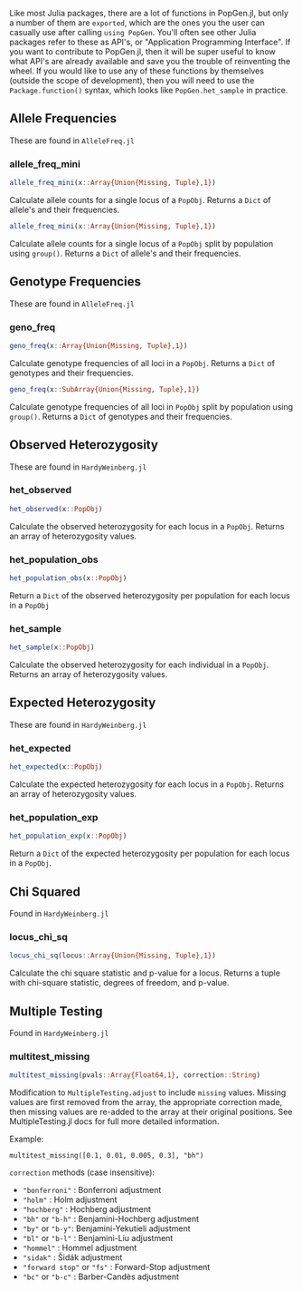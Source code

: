 Like most Julia packages, there are a lot of functions in PopGen.jl, but only a number of them are `exported`, which are the ones you the user can casually use after calling `using PopGen`. You'll often see other Julia packages refer to these as API's, or "Application Programming Interface". If you want to contribute to PopGen.jl, then it will be super useful to know what API's are already available and save you the trouble of reinventing the wheel. If you would like to use any of these functions by themselves (outside the scope of development), then you will need to use the `Package.function()` syntax, which looks like `PopGen.het_sample` in practice. 



## Allele Frequencies

These are found in `AlleleFreq.jl`

### allele_freq_mini

```julia
allele_freq_mini(x::Array{Union{Missing, Tuple},1})
```

Calculate allele counts for a single locus of a `PopObj`. Returns a `Dict` of allele's and their frequencies.

```julia
allele_freq_mini(x::Array{Union{Missing, Tuple},1})
```

Calculate allele counts for a single locus of a `PopObj` split by population using `group()`. Returns a `Dict` of allele's and their frequencies.



## Genotype Frequencies

These are found in `AlleleFreq.jl`

### geno_freq

```julia
geno_freq(x::Array{Union{Missing, Tuple},1})
```

Calculate genotype frequencies of all loci in a `PopObj`. Returns a `Dict` of genotypes and their frequencies. 

```julia
geno_freq(x::SubArray{Union{Missing, Tuple},1})
```

Calculate genotype frequencies of all loci in `PopObj` split by population using `group()`. Returns a `Dict` of genotypes and their frequencies.



## Observed Heterozygosity

These are found in `HardyWeinberg.jl`

### het_observed

```julia
het_observed(x::PopObj)
```

Calculate the observed heterozygosity for each locus in a `PopObj`. Returns an array of heterozygosity values.

### het_population_obs

```julia
het_population_obs(x::PopObj)
```

Return a `Dict` of the observed heterozygosity per population for each locus in a `PopObj`

### het_sample

```julia
het_sample(x::PopObj)
```

Calculate the observed heterozygosity for each individual in a `PopObj`. Returns an array of heterozygosity values.



## Expected Heterozygosity

These are found in `HardyWeinberg.jl`

### het_expected

```julia
het_expected(x::PopObj)
```

Calculate the expected heterozygosity for each locus in a `PopObj`. Returns an array of heterozygosity values.

### het_population_exp

```julia
het_population_exp(x::PopObj)
```

Return a `Dict` of the expected heterozygosity per population for each locus in a `PopObj`.



## Chi Squared

Found in `HardyWeinberg.jl`

### locus_chi_sq

```julia
locus_chi_sq(locus::Array{Union{Missing, Tuple},1})
```

Calculate the chi square statistic and p-value for a locus. Returns a tuple with chi-square statistic, degrees of freedom, and p-value.

## Multiple Testing

Found in `HardyWeinberg.jl`

### multitest_missing

```julia
multitest_missing(pvals::Array{Float64,1}, correction::String)
```

Modification to `MultipleTesting.adjust` to include `missing` values. Missing values are first removed from the array, the appropriate correction made, then missing values are re-added to the array at their original positions. See MultipleTesting.jl docs for full more detailed information.

Example:

`multitest_missing([0.1, 0.01, 0.005, 0.3], "bh")`

`correction` methods (case insensitive):

- `"bonferroni"` : Bonferroni adjustment
- `"holm"` : Holm adjustment
- `"hochberg"` : Hochberg adjustment
- `"bh"` or `"b-h"` : Benjamini-Hochberg adjustment
- `"by"` or `"b-y"`: Benjamini-Yekutieli adjustment
- `"bl"` or `"b-l"` : Benjamini-Liu adjustment
- `"hommel"` : Hommel adjustment
- `"sidak"` : Šidák adjustment
- `"forward stop"` or `"fs"` : Forward-Stop adjustment
- `"bc"` or `"b-c"` : Barber-Candès adjustment